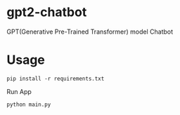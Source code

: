 # gpt2-chatbot
GPT(Generative Pre-Trained Transformer) model Chatbot

# Usage
```
pip install -r requirements.txt
```
Run App
```
python main.py
```
